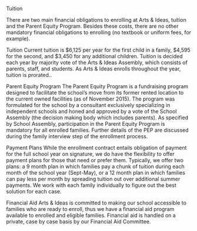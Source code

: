 Tuition

There are two main financial obligations to enrolling at Arts & Ideas, tuition and the Parent Equity Program. Besides these costs, there are no other mandatory financial obligations to enrolling (no textbook or uniform fees, for example).

Tuition 
    Current tuition is $6,125 per year for the first child in a family, $4,595 for the second, and $3,450 for any additional children. Tuition is decided each year by majority vote of the Arts & Ideas Assembly, which consists of parents, staff, and students. As Arts & Ideas enrolls throughout the year, tuition is prorated..

Parent Equity Program
The Parent Equity Program is a fundraising program designed to facilitate the school’s move from its former rented location to the current owned facilities (as of November 2015). The program was formulated for the school by a consultant exclusively specializing in independent schools and honed and approved by a vote of the School Assembly (the decision making body which includes parents). As specified by School Assembly, participation in the Parent Equity Program is mandatory for all enrolled families. Further details of the PEP are discussed during the family interview step of the enrollment process.

Payment Plans
    While the enrollment contract entails obligation of payment for the full school year on signature, we do have the flexibility to offer payment plans for those that need or prefer them. Typically, we offer two plans: a 9 month plan in which families pay a chunk of tuition during each month of the school year (Sept-May), or a 12 month plan in which families can pay less per month by spreading tuition out over additional summer payments. We work with each family individually to figure out the best solution for each case.

Financial Aid
    Arts & Ideas is committed to making our school accessible to families who are ready to enroll, thus we have a financial aid program available to enrolled and eligible families. Financial aid is handled on a private, case by case basis by our Financial Aid Committee.


